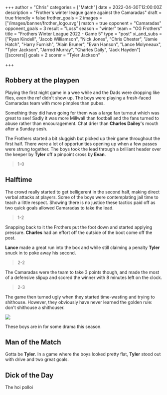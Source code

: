 +++
author = "Chris"
categories = ["Match"]
date = 2022-04-30T12:00:00Z
description = "Frother's winter league game against the Camaradas"
draft = true
friendly = false
frother_goals = 2
images = ["/images/banner/frother_logo.svg"]
match = true
opponent = "Camaradas"
opponent_goals = 3
result = "Loss"
season = "winter"
team = "OG Frothers"
title = "Frothers Winter League 2022 - Game 5"
type = "post"
xi_and_subs = ["Ryan Kindell", "Jacob Williamson", "Nick Jones", "Chris Chester", "Jamie Hatch", "Harry Furnish", "Alain Bruner", "Evan Hanson", "Lance Molyneaux", "Tyler Jackson", "Jarrod Murray", "Charles Daily", "Jack Hayden"]
[[scorers]]
goals = 2
scorer = "Tyler Jackson"

+++
## Robbery at the playpen

Playing the first night game in a wee while and the Dads were dropping like flies, even the ref didn't show up. The boys were playing a fresh-faced Camaradas team with more pimples than pubes.

Something they did have going for them was a large fan turnout which was great to see! Sadly it was more Millwall than football and the fans turned to abuse rather than encouragement. Chat drier than **Charles Dailey**'s mouth after a Sunday sesh.

The Frothers started a bit sluggish but picked up their game throughout the first half. There were a lot of opportunities opening up when a few passes were strung together. The boys took the lead through a brilliant header over the keeper by **Tyler** off a pinpoint cross by **Evan**.

> 1-0

## Halftime

The crowd really started to get belligerent in the second half, making direct verbal attacks at players. Some of the boys were contemplating jail time to teach a little respect. Showing there is no justice these tactics paid off as two quick goals allowed Camaradas to take the lead.

> 1-2

Snapping back to it the Frothers put the foot down and started applying pressure. **Charles** had an effort off the outside of the boot come off the post.

**Lance** made a great run into the box and while still claiming a penalty **Tyler** snuck in to poke away his second.

> 2-2

The Camaradas were the team to take 3 points though, and made the most of a defensive slipup and scored the winner with 8 minutes left on the clock.

> 2-3

The game then turned ugly when they started time-wasting and trying to shithouse. However, they obviously have never learned the golden rule: don't shithouse a shithouser. 

![](/images/279256187_5036705473045947_8482451513012155813_n.jpg)

These boys are in for some drama this season.

## Man of the Match

Gotta be **Tyler**. In a game where the boys looked pretty flat, **Tyler** stood out with drive and two great goals.

## Dick of the Day

The hoi polloi